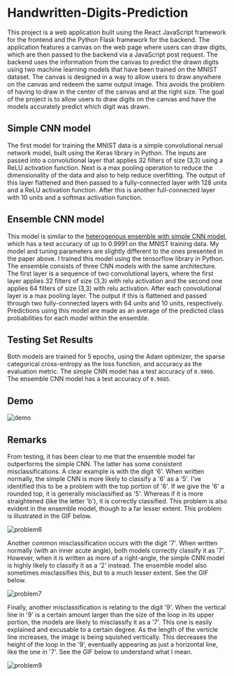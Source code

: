 # Handwritten-Digits-Prediction

This project is a web application built using the React JavaScript framework for the frontend and the Python Flask framework for the backend. The application features a canvas on the web page where users can draw digits, which are then passed to the backend via a JavaScript post request. The backend uses the information from the canvas to predict the drawn digits using two machine learning models that have been trained on the MNIST dataset. The canvas is designed in a way to allow users to draw anywhere on the canvas and redeem the same output image. This avoids the problem of having to draw in the center of the canvas and at the right size. The goal of the project is to allow users to draw digits on the canvas and have the models accurately predict which digit was drawn.

## Simple CNN model

The first model for training the MNIST data is a simple convolutional nerual network model, built using the Keras library in Python. The inputs are passed into a convolutional layer that applies 32 filters of size (3,3) using a ReLU activation function. Next is a max pooling operation to reduce the dimensionality of the data and also to help reduce overfitting. The output of this layer flattened and then passed to a fully-connected layer with 128 units and a ReLU activation function. After this is another full-connected layer with 10 units and a softmax activation function.

## Ensemble CNN model

This model is similar to the [heterogenous ensemble with simple CNN model](https://arxiv.org/abs/2008.10400v2), which has a test accuracy of up to 0.9991 on the MNIST training data. My model and tuning parameters are slightly different to the ones presented in the paper above. I trained this model using the tensorflow library in Python. The ensemble consists of three CNN models with the same architecture. The first layer is a sequence of two convolutional layers, where the first layer applies 32 filters of size (3,3) with relu activation and the second one applies 64 filters of size (3,3) with relu activation. After each convolutional layer is a max pooling layer. The output if this is flattened and passed through two fully-connected layers with 64 units and 10 units, respectively. Predictions using this model are made as an average of the predicted class probabilities for each model within the ensemble.

## Testing Set Results

Both models are trained for 5 epochs, using the Adam optimizer, the sparse categorical cross-entropy as the loss function, and accuracy as the evaluation metric. The simple CNN model has a test accuracy of `0.9866`. The ensemble CNN model has a test accuracy of `0.9885`.

## Demo

![demo](https://user-images.githubusercontent.com/96806035/211511206-d1c25565-b45a-44d6-bb1b-c56615767087.gif)

## Remarks

From testing, it has been clear to me that the ensemble model far outperforms the simple CNN. The latter has some consistent misclassifications. A clear example is with the digit '6'. When written normally, the simple CNN is more likely to classify a '6' as a '5'. I've identified this to be a problem with the top portion of '6'. If we give the '6' a rounded top, it is generally misclassified as '5'. Whereas if it is more straightened (like the letter 'b'), it is correctly classified. This problem is also evident in the ensemble model, though to a far lesser extent. This problem is illustrated in the GIF below.

![problem6](https://user-images.githubusercontent.com/96806035/211514309-6ca6172a-92f5-45d0-8945-690100c9c476.gif)

Another common misclassification occurs with the digit '7'. When written normally (with an inner acute angle), both models correctly classify it as '7'. However, when it is written as more of a right-angle, the simple CNN model is highly likely to classify it as a '2' instead. The ensemble model also sometimes misclassifies this, but to a much lesser extent. See the GIF below.

![problem7](https://user-images.githubusercontent.com/96806035/211517485-31654adc-b4e8-4b92-b608-ad7dfb648189.gif)

Finally, another misclassification is relating to the digit '9'. When the vertical line in '9' is a certain amount larger than the size of the loop in its upper portion, the models are likely to misclassify it as a '7'. This one is easily explained and excusable to a certain degree. As the length of the verticle line increases, the image is being squished vertically. This decreases the height of the loop in the '9', eventually appearing as just a horizontal line, like the one in '7'. See the GIF below to understand what I mean.

![problem9](https://user-images.githubusercontent.com/96806035/211520543-22da3f6b-edbf-487d-b6f1-953403ea9a1b.gif)





